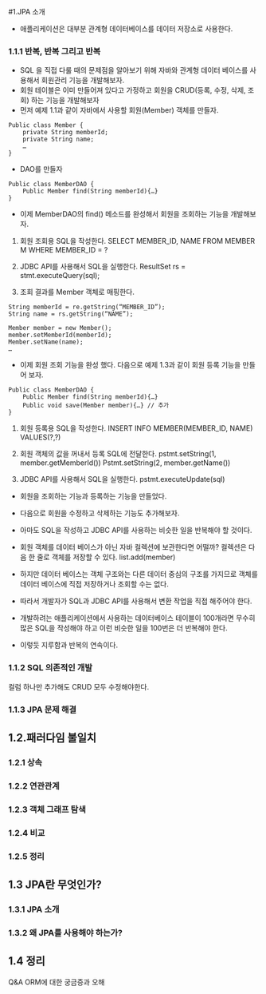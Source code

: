 #1.JPA 소개
* 애플리케이션은 대부분 관계형 데이터베이스를 데이터 저장소로 사용한다.

### 1.1.1 반복, 반복 그리고 반복
* SQL 을 직접 다룰 때의 문제점을 알아보기 위해 자바와 관계형 데이터 베이스를 사용해서 회원관리 기능을 개발해보자.
* 회원 테이블은 이미 만들어져 있다고 가정하고 회원을 CRUD(등록, 수정, 삭제, 조회) 하는 기능을 개발해보자
* 먼저 예제 1.1과 같이 자바에서 사용할 회원(Member) 객체를 만들자.

```
Public class Member {
    private String memberId;
    private String name;
    …
}
```
* DAO를 만들자

```
Public class MemberDAO {
    Public Member find(String memberId){…}
}
```

* 이제 MemberDAO의 find() 메소드를 완성해서 회원을 조회하는 기능을 개발해보자.

1. 회원 조회용 SQL을 작성한다.
SELECT MEMBER_ID, NAME FROM MEMBER M WHERE MEMBER_ID = ?

2. JDBC API를 사용해서 SQL을 실행한다.
ResultSet rs = stmt.executeQuery(sql);

3. 조회 결과를 Member 객체로 매핑한다.

```
String memberId = re.getString(“MEMBER_ID”);
String name = rs.getString(“NAME”);

Member member = new Member();
member.setMemberId(memberId);
Member.setName(name);
…
```

* 이제 회원 조회 기능을 완성 했다. 다음으로 예제 1.3과 같이 회원 등록 기능을 만들어 보자.

```
Public class MemberDAO {
    Public Member find(String memberId){…}
    Public void save(Member member){…} // 추가
}
```

1. 회원 등록용 SQL을 작성한다.
INSERT INFO MEMBER(MEMBER_ID, NAME) VALUES(?,?)

2. 회원 객체의 값을 꺼내서 등록 SQL에 전달한다.
pstmt.setString(1, member.getMemberId())
Pstmt.setString(2, member.getName())

3. JDBC API를 사용해서 SQL을 실행한다.
pstmt.executeUpdate(sql)


* 회원을 조회하는 기능과 등록하는 기능을 만들었다. 
* 다음으로 회원을 수정하고 삭제하는 기능도 추가해보자. 
* 아마도 SQL을 작성하고 JDBC API를 사용하는 비슷한 일을 반복해야 할 것이다.
* 회원 객체를 데이터 베이스가 아닌 자바 컬렉션에 보관한다면 어떨까? 컬렉션은 다음 한 줄로 객체를 저장할 수 있다.
list.add(member)

* 하지만 데이터 베이스는 객체 구조와는 다른 데이터 중심의 구조를 가지므로 객체를 데이터 베이스에 직접 저장하거나 조회할 수는 없다.
* 따라서 개발자가 SQL과 JDBC API를 사용해서 변환 작업을 직접 해주어야 한다.
* 개발하려는 애플리케이션에서 사용하는 데이터베이스 테이블이 100개라면 무수히 많은 SQL을 작성해야 하고 이런 비슷한 일을 100번은 더 반복해야 한다.
* 이렇듯 지루함과 반복의 연속이다.

### 1.1.2 SQL 의존적인 개발
컬럼 하나만 추가해도 CRUD 모두 수정해야한다.

### 1.1.3 JPA 문제 해결


## 1.2.패러다임 불일치
### 1.2.1 상속
### 1.2.2 연관관계
### 1.2.3 객체 그래프 탐색
### 1.2.4 비교
### 1.2.5 정리

## 1.3 JPA란 무엇인가?
### 1.3.1 JPA 소개
### 1.3.2 왜 JPA를 사용해야 하는가?

## 1.4 정리
Q&A ORM에 대한 궁금증과 오해


